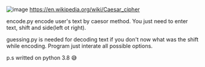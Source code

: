 ![image](https://user-images.githubusercontent.com/99497647/222929156-aa90f9b5-693a-4b27-b44f-eae1124d6d51.png)
https://en.wikipedia.org/wiki/Caesar_cipher

encode.py encode user's text by caesor method. You just need to enter text, shift and side(left ot right).

guessing.py is needed for decoding text if you don't now what was the shift while encoding. Program just interate all possible options.

p.s writted on python 3.8 😅
